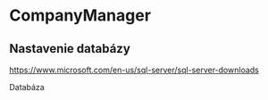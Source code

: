 # CompanyManager

## Nastavenie databázy 
https://www.microsoft.com/en-us/sql-server/sql-server-downloads

Databáza
